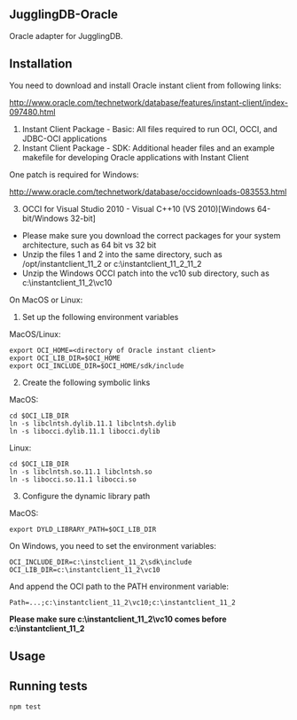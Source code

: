 ## JugglingDB-Oracle 

Oracle adapter for JugglingDB.

## Installation

You need to download and install Oracle instant client from following links:

http://www.oracle.com/technetwork/database/features/instant-client/index-097480.html

1. Instant Client Package - Basic: All files required to run OCI, OCCI, and JDBC-OCI applications
2. Instant Client Package - SDK: Additional header files and an example makefile for developing Oracle applications with Instant Client

One patch is required for Windows:

http://www.oracle.com/technetwork/database/occidownloads-083553.html

3. OCCI for Visual Studio 2010 - Visual C++10 (VS 2010)[Windows 64-bit/Windows 32-bit]


<ul>
<li>Please make sure you download the correct packages for your system architecture, such as 64 bit vs 32 bit
<li>Unzip the files 1 and 2 into the same directory, such as /opt/instantclient_11_2 or c:\instantclient_11_2_11_2
<li>Unzip the Windows OCCI patch into the vc10 sub directory, such as c:\instantclient_11_2\vc10
</ul>


On MacOS or Linux:

1. Set up the following environment variables

MacOS/Linux:

    export OCI_HOME=<directory of Oracle instant client>
    export OCI_LIB_DIR=$OCI_HOME
    export OCI_INCLUDE_DIR=$OCI_HOME/sdk/include

2. Create the following symbolic links

MacOS:

    cd $OCI_LIB_DIR
    ln -s libclntsh.dylib.11.1 libclntsh.dylib
    ln -s libocci.dylib.11.1 libocci.dylib

Linux:

    cd $OCI_LIB_DIR
    ln -s libclntsh.so.11.1 libclntsh.so 
    ln -s libocci.so.11.1 libocci.so 

3. Configure the dynamic library path

MacOS:

    export DYLD_LIBRARY_PATH=$OCI_LIB_DIR

On Windows, you need to set the environment variables:

    OCI_INCLUDE_DIR=c:\instclient_11_2\sdk\include
    OCI_LIB_DIR=c:\instantclient_11_2\vc10

And append the OCI path to the PATH environment variable:

    Path=...;c:\instantclient_11_2\vc10;c:\instantclient_11_2

**Please make sure c:\instantclient_11_2\vc10 comes before c:\instantclient_11_2**

## Usage

## Running tests

    npm test



